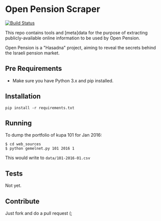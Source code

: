 # Open Pension Scraper

[![Build Status][travis-image]][travis-url]

This repo contains tools and [meta]data for the purpose of extracting publicly-available
online information to be used by Open Pension.

Open Pension is a "Hasadna" project, aiming to reveal the secrets behind the Israeli pension market.

## Pre Requirements

* Make sure you have Python 3.x and pip installed.

## Installation

`pip install -r requirements.txt`

## Running

To dump the portfolio of kupa 101 for Jan 2016:

``` SH
$ cd web_sources
$ python gemelnet.py 101 2016 1
```

This would write to `data/101-2016-01.csv`

## Tests

Not yet.

## Contribute

Just fork and do a pull request (;

[travis-image]: https://api.travis-ci.org/hasadna/open-pension-net-scraper.svg?branch=master
[travis-url]: https://travis-ci.org/hasadna/open-pension-net-scraper
